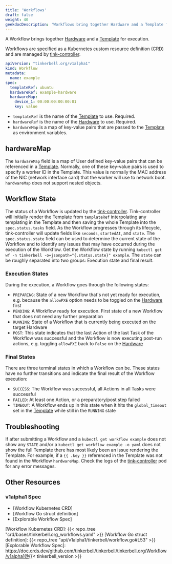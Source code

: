 ```yaml
---
title: 'Workflows'
draft: false
weight: 40
geekdocDescription: 'Workflows bring together Hardware and a Template for execution.'
---
```


A Workflow brings together [Hardware] and a [Template] for execution.

Workflows are specified as a Kubernetes custom resource definition (CRD) and are managed by [tink-controller].

```yaml
apiVersion: "tinkerbell.org/v1alpha1"
kind: Workflow
metadata:
  name: example
spec:
  templateRef: ubuntu
  hardwareRef: example-hardware
  hardwareMap:
    device_1: 00:00:00:00:00:01
    key: value
```

- `templateRef` is the name of the [Template] to use. Required.
- `hardwareRef` is the name of the [Hardware] to use. Required.
- `hardwareMap` is a map of key-value pairs that are passed to the [Template] as environment variables.

## hardwareMap

The `hardwareMap` field is a map of User defined key-value pairs that can be referenced in a [Template]. Normally, one of these key-value pairs is used to specify a worker ID in the Template. This value is normally the MAC address of the NIC (network interface card) that the worker will use to network boot. `hardwareMap` does not support nested objects.

## Workflow State

The status of a Workflow is updated by the [tink-controller]. Tink-controller will initially render the Template from `templateRef` interpolating any templating in the Template and then saving the whole Template into the `spec.status.tasks` field. As the Workflow progresses through its lifecycle, tink-controller will update fields like `seconds`, `startedAt`, and `state`. The `spec.status.state` field can be used to determine the current state of the Workflow and to identify any issues that may have occurred during the execution of the Workflow. Get the Workflow state by running `kubectl get wf -n tinkerbell -o=jsonpath="{.status.state}" example`. The `state` can be roughly separated into two groups: Execution state and final result.

### Execution States

During the execution, a Workflow goes through the following states:

- `PREPARING`: State of a new Workflow that's not yet ready for execution, e.g. because the `allowPXE` option needs to be toggled on the [Hardware] first
- `PENDING`: A Workflow ready for execution. First state of a new Workflow that does not need any further preparation
- `RUNNING`: State of a Workflow that is currently being executed on the target Hardware
- `POST`: This state indicates that the last Action of the last Task of the Workflow was successful and the Workflow is now executing post-run actions, e.g. toggling `allowPXE` back to `False` on the [Hardware]

### Final States

There are three terminal states in which a Workflow can be. These states have no further transitions and indicate the final result of the Workflow execution:

- `SUCCESS`: The Workflow was successful, all Actions in all Tasks were successful
- `FAILED`: At least one Action, or a preparatory/post step failed
- `TIMEOUT`: A Workflow ends up in this state when it hits the `global_timeout` set in the [Template] while still in the `RUNNING` state

## Troubleshooting

If after submitting a Workflow and a `kubectl get workflow example` does not show any `STATE` and/or a `kubectl get workflow example -o yaml` does not show the full Template there has most likely been an issue rendering the Template. For example, if a `{{ .key }}` referenced in the Template was not found in the Workflow `hardwareMap`. Check the logs of the [tink-controller] pod for any error messages.

## Other Resources

### v1alpha1 Spec

- [Workflow Kubernetes CRD]
- [Workflow Go struct definition]
- [Explorable Workflow Spec]

[Hardware]: /docs/concepts/hardware
[Template]: /docs/concepts/templates
[tink-controller]: /docs/services/tink-controller
[Workflow Kubernetes CRD]: {{< repo_tree "crd/bases/tinkerbell.org_workflows.yaml" >}}
[Workflow Go struct definition]: {{< repo_tree "api/v1alpha1/tinkerbell/workflow.go#L53" >}}
[Explorable Workflow Spec]: https://doc.crds.dev/github.com/tinkerbell/tinkerbell/tinkerbell.org/Workflow/v1alpha1@{{< tinkerbell_version >}}
